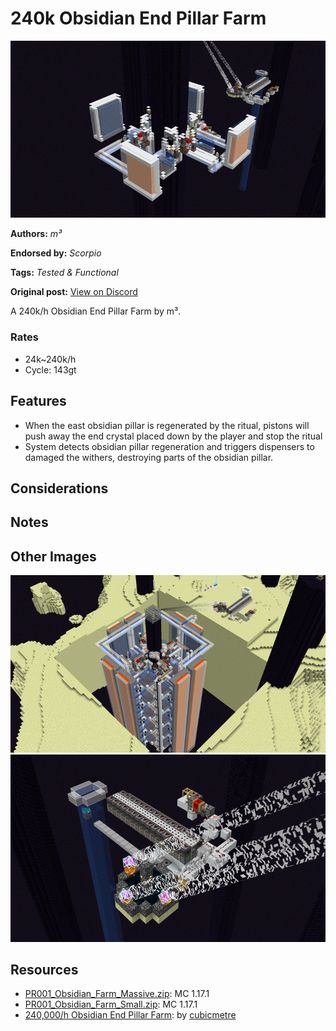 # 240k Obsidian End Pillar Farm
<img alt="2021-11-30_23.58.35.png" src="images/2021-11-30_23.58.35.png?raw=1">

**Authors:** *m³*

**Endorsed by:** *Scorpio*

**Tags:** *Tested & Functional*

**Original post:** [View on Discord](https://discord.com/channels/913065809096638494/1392948838704091146)

A 240k/h Obsidian End Pillar Farm by m³.
### Rates
- 24k~240k/h
- Cycle: 143gt
## Features
- When the east obsidian pillar is regenerated by the ritual, pistons will push away the end crystal placed down by the player and stop the ritual
- System detects obsidian pillar regeneration and triggers dispensers to damaged the withers, destroying parts of the obsidian pillar.
## Considerations

## Notes

## Other Images
<img src="images/2021-12-01_00.08.26.png?raw=1">

<img src="images/2021-12-01_00.09.26.png?raw=1" height="300px">

## Resources
- [PR001_Obsidian_Farm_Massive.zip](attachments/PR001_Obsidian_Farm_Massive.zip): MC 1.17.1
- [PR001_Obsidian_Farm_Small.zip](attachments/PR001_Obsidian_Farm_Small.zip): MC 1.17.1
- [240,000/h Obsidian End Pillar Farm](https://youtu.be/rZFl9sjoluw): by [cubicmetre](https://www.youtube.com/@cubicmetre)
